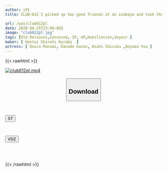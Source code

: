 ```yaml
---
author: j91
title: CLUB-612 I picked up two good friends at an izakaya and took them home. When I'm secretly having sex, my guarded female friend in the next room will let me have sex with her 27

url: /was/club612pl
date: 2020-08-25T23:00:00Z
image: "club612pl.jpg"
tags: [Old Releases,Censored, 3P, 4P,Humiliation,Voyeur	]
maker: [ Hentai Shinshi Kurabu  ]
actress: [ Ooura Manami, Kanade Kanon, Asahi Shizuku ,Aoyama Yuu ]
---
```



{{< rawhtml >}}

<div class="video" data-videoid="orDOQDPVkwTJrjm">
    <a href="javascript:;">
        <img src="/was/club612pl/club612pl.jpg" width="WIDTH" height="HEIGHT" alt="club612pl.mp4" loading="lazy">
    </a>
</div>

<script type="text/javascript" src="https://j91.asia/asset/on-demand-st.js"></script>

<br>
  <link rel="stylesheet" href="https://j91.asia/asset/bs5.css">
  
  <center>
  <button class="btn btn-primary" type="button" data-bs-toggle="collapse" data-bs-target=".multi-collapse" aria-expanded="false" aria-controls="multiCollapseExample1 multiCollapseExample2"><h2>Download</h2></button></center>
</p>
<div class="row">
  <div class="col">
    <div class="collapse multi-collapse" id="multiCollapseExample1">
      <div class="card card-body">
	      	      <br>
<div class="buttons">  
<p><a href="https://streamtape.to/v/orDOQDPVkwTJrjm" target="_blank"><button class="btn-hover color-3"><i class="fa fa-download"></i> ST</button></a></p></div>
    </div>
  </div>
</div>
  <div class="col">
    <div class="collapse multi-collapse" id="multiCollapseExample2">
      <div class="card card-body">
	      <br>
<div class="buttons">
<p><a href="https://vidoza.net/4o4hnvf8xenj" target="_blank"><button class="btn-hover color-1"><i class="fa fa-download"></i> VDZ</button></a></p></div>
<br><br>
      </div>
    </div>
  </div>
</div>

{{< /rawhtml >}}